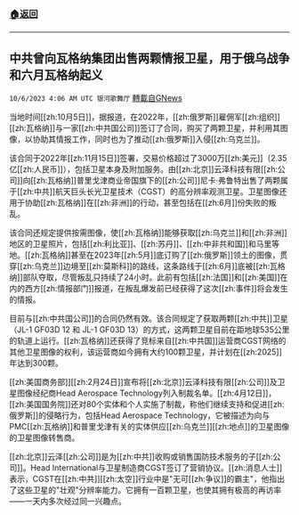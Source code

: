 ###  [:house:返回](README.md)
---


## 中共曾向瓦格纳集团出售两颗情报卫星，用于俄乌战争和六月瓦格纳起义
`10/6/2023 4:06 AM UTC 银河歌舞厅` [轉載自GNews](https://gnews.org/articles/1791004)

当地时间[[zh:10月5日]]，据报道，在2022年，[[zh:俄罗斯]]雇佣军[[zh:组织]][[zh:瓦格纳]]与一家[[zh:中共国公司]]签订了合同，购买了两颗卫星，并利用其图像，以协助其情报工作，同时也为了推动[[zh:俄罗斯]]入侵[[zh:乌克兰]]。

该合同于2022年[[zh:11月15日]]签署，交易价格超过了3000万[[zh:美元]]（2.35亿[[zh:人民币]]），包括卫星本身及附加服务。由[[zh:北京]]云泽科技有限[[zh:公司]]向[[zh:瓦格纳]]普里戈津商业帝国旗下的[[zh:公司]]尼卡·弗鲁特出售了两颗属于[[zh:中共]]航天巨头长光卫星技术（CGST）的高分辨率观测卫星。卫星图像还用于协助[[zh:瓦格纳]]在[[zh:非洲]]的行动，甚至包括在[[zh:6月]]份失败的叛乱。

该合同还规定提供按需图像，使[[zh:瓦格纳]]能够获取[[zh:乌克兰]]和[[zh:非洲]]地区的卫星照片，包括[[zh:利比亚]]、[[zh:苏丹]]、[[zh:中非共和国]]和马里等地。[[zh:瓦格纳]]甚至在2023年[[zh:5月]]底订购了[[zh:俄罗斯]]领土的图像，贯穿[[zh:乌克兰]]边境至[[zh:莫斯科]]的路线，这条路线于[[zh:6月]]底被[[zh:瓦格纳]]部队夺取，尽管叛乱只持续了24小时。此前有包括[[zh:法国]]和[[zh:美国]]在内的西方[[zh:情报部门]]报道，在叛乱爆发前已经获得了这次[[zh:事件]]将会发生的情报。

目前与[[zh:中共国公司]]的合同仍然有效。该合同规定了获取两颗[[zh:中共]]卫星（JL-1 GF03D 12 和 JL-1 GF03D 13）的方式，这两颗卫星目前在距地球535公里的轨道上运行。[[zh:瓦格纳]]还获得了竞标来自[[zh:中共国]]运营商CGST网络的其他卫星图像的权利，该运营商如今拥有大约100颗卫星，并计划在[[zh:2025]]年达到300颗。

[[zh:美国商务部]][[zh:2月24日]]宣布将[[zh:北京]]云泽科技有限[[zh:公司]]及卫星图像经纪商Head Aerospace Technology列入制裁名单。[[zh:4月12日]]，[[zh:美国国务院]]还对80个实体和个人实施了制裁，称他们继续支持和促进[[zh:俄罗斯]]的侵略行为，包括Head Aerospace Technology，它被描述为向与PMC[[zh:瓦格纳]]和普里戈津有关的实体供应[[zh:乌克兰]][[zh:地点]]的卫星图像的卫星图像转售商。

[[zh:北京]]云泽[[zh:公司]]是为[[zh:中共]]收购或销售国防技术服务的子[[zh:公司]]。Head International与卫星制造商CGST签订了营销协议。[[zh:消息人士]]表示，CGST在[[zh:中共]][[zh:太空]]行业中是"无可[[zh:争议]]的霸主"，他指出了这些卫星的"壮观"分辨率能力。它拥有一百颗卫星，也使其拥有极高的再访率——一天内多次经过同一兴趣点。

